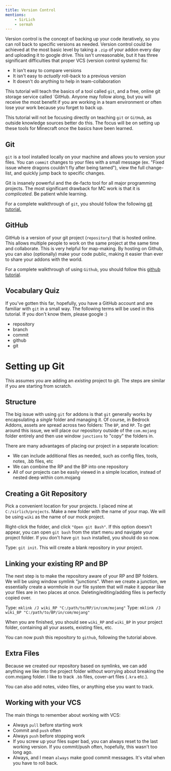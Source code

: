```yaml
---
title: Version Control
mentions:
    - SirLich
    - sermah
---
```


Version control is the concept of backing up your code iteratively, so you can roll back to specific versions as needed. Version control could be achieved at the most basic level by taking a `.zip` of your addon every day and uploading it to google drive. This isn't unreasonable, but it has three significant difficulties that proper VCS (version control systems) fix:

-   It isn't easy to compare versions
-   It isn't easy to _actually_ roll-back to a previous version
-   It doesn't do anything to help in team-collaboration

This tutorial will teach the basics of a tool called `git`, and a free, online git storage service called `GitHub. Anyone may follow along, but you will receive the most benefit if you are working in a team environment or often lose your work because you forget to back up.

This tutorial will not be focusing directly on teaching `git` or `GitHub`, as outside knowledge sources better do this. The focus will be on setting up these tools for Minecraft once the basics have been learned.

## Git

`git` is a tool installed locally on your machine and allows you to version your files. You can `commit` changes to your files with a small message (ex. "Fixed issue where dragons couldn't fly after being tamed"), view the full change-list, and quickly jump back to specific changes.

Git is insanely powerful and the de-facto tool for all major programming projects. The most significant drawback for MC work is that it is _complicated_. Be patient while learning.

For a complete walkthrough of `git`, you should follow the following [git tutorial.](https://www.atlassian.com/git/tutorials/what-is-git)

## GitHub

GitHub is a version of your git project (`repository`) that is hosted online. This allows multiple people to work on the same project at the same time and collaborate. This is very helpful for map-making. By hosting on Github, you can also (optionally) make your code public, making it easier than ever to share your addons with the world.

For a complete walkthrough of using `Github`, you should follow this [github tutorial](https://guides.github.com/activities/hello-world/).

## Vocabulary Quiz

If you've gotten this far, hopefully, you have a GitHub account and are familiar with `git` in a small way. The following terms will be used in this tutorial. If you don't know them, please google :)

-   repository
-   branch
-   commit
-   github
-   git

# Setting up Git

This assumes you are adding an _existing_ project to git. The steps are similar if you are starting from scratch.

## Structure

The big issue with using `git` for addons is that `git` generally works by encapsulating a _single_ folder and managing it. Of course, in Bedrock Addons, assets are spread across two folders: The `BP`, and `RP`. To get around this issue, we will place our repository outside of the `com.mojang` folder entirely and then use window `junctions` to "copy" the folders in.

There are many advantages of placing our project in a separate location:

-   We can include additional files as needed, such as config files, tools, notes, .bb files, etc
-   We can combine the RP and the BP into one repository
-   All of our projects can be easily viewed in a simple location, instead of nested deep within com.mojang

## Creating a Git Repository

Pick a convenient location for your projects. I placed mine at `C:/sirlich/projects`. Make a new folder with the name of your map. We will be using `wiki` as the name of our mock project.

Right-click the folder, and click `"Open git Bash"`. If this option doesn't appear, you can open `git bash` from the start menu and navigate your project folder. If you don't have `git bash` installed, you should do so now.

Type: `git init`. This will create a blank repository in your project.

## Linking your existing RP and BP

The next step is to make the repository aware of your RP and BP folders. We will be using window symlink "junctions". When we create a junction, we essentially create a wormhole in our file system that will make it appear like your files are in two places at once. Deleting/editing/adding files is perfectly copied over.

Type: `mklink /J wiki_RP "C:/path/to/RP/in/com/mojang"`
Type: `mklink /J wiki_BP "C:/path/to/BP/in/com/mojang"`

When you are finished, you should see `wiki_RP` and `wiki_BP` in your project folder, containing all your assets, existing files, etc.

You can now push this repository to `github`, following the tutorial above.

## Extra Files

Because we created our repository based on symlinks, we can add anything we like into the project folder without worrying about breaking the com.mojang folder. I like to track `.bb` files, cover-art files (`.kra` etc.).

You can also add notes, video files, or anything else you want to track.

## Working with your VCS

The main things to remember about working with VCS:

-   Always `pull` before starting work
-   Commit and `push` often
-   Always `push` before stopping work
-   If you screw up your files super bad, you can always reset to the last working version. If you commit/push often, hopefully, this wasn't too long ago.
-   Always, and I mean `always` make good commit messages. It's vital when you have to roll back.
